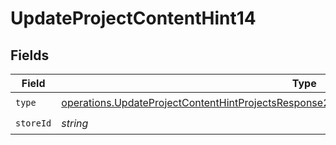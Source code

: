 # UpdateProjectContentHint14


## Fields

| Field                                                                                                                                                                                                    | Type                                                                                                                                                                                                     | Required                                                                                                                                                                                                 | Description                                                                                                                                                                                              |
| -------------------------------------------------------------------------------------------------------------------------------------------------------------------------------------------------------- | -------------------------------------------------------------------------------------------------------------------------------------------------------------------------------------------------------- | -------------------------------------------------------------------------------------------------------------------------------------------------------------------------------------------------------- | -------------------------------------------------------------------------------------------------------------------------------------------------------------------------------------------------------- |
| `type`                                                                                                                                                                                                   | [operations.UpdateProjectContentHintProjectsResponse200ApplicationJSONResponseBodyEnv14Type](../../models/operations/updateprojectcontenthintprojectsresponse200applicationjsonresponsebodyenv14type.md) | :heavy_check_mark:                                                                                                                                                                                       | N/A                                                                                                                                                                                                      |
| `storeId`                                                                                                                                                                                                | *string*                                                                                                                                                                                                 | :heavy_check_mark:                                                                                                                                                                                       | N/A                                                                                                                                                                                                      |